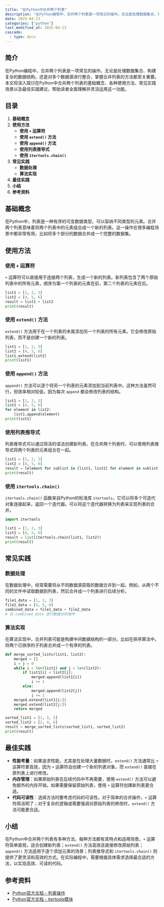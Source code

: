 ```yaml
---
title: "在Python中合并两个列表"
description: "在Python编程中，合并两个列表是一项常见的操作。无论是处理数据集合、构建复杂的数据结构，还是对多个数据源进行整合，掌握合并列表的方法都至关重要。本文将深入探讨在Python中合并两个列表的基础概念、各种使用方法、常见实践场景以及最佳实践建议，帮助读者全面理解并灵活运用这一功能。"
date: 2025-04-13
categories: ["python"]
last_modified_at: 2025-04-13
cascade:
  - type: docs
---
```



## 简介
在Python编程中，合并两个列表是一项常见的操作。无论是处理数据集合、构建复杂的数据结构，还是对多个数据源进行整合，掌握合并列表的方法都至关重要。本文将深入探讨在Python中合并两个列表的基础概念、各种使用方法、常见实践场景以及最佳实践建议，帮助读者全面理解并灵活运用这一功能。

<!-- more -->
## 目录
1. **基础概念**
2. **使用方法**
    - **使用 `+` 运算符**
    - **使用 `extend()` 方法**
    - **使用 `append()` 方法**
    - **使用列表推导式**
    - **使用 `itertools.chain()`**
3. **常见实践**
    - **数据处理**
    - **算法实现**
4. **最佳实践**
5. **小结**
6. **参考资料**

## 基础概念
在Python中，列表是一种有序的可变数据类型，可以容纳不同类型的元素。合并两个列表意味着将两个列表中的元素组合成一个新的列表。这一操作在很多编程场景中都非常有用，比如将多个部分的数据合并成一个完整的数据集。

## 使用方法

### 使用 `+` 运算符
`+` 运算符可以直接用于连接两个列表，生成一个新的列表。新列表包含了两个原始列表中的所有元素，顺序为第一个列表的元素在前，第二个列表的元素在后。

```python
list1 = [1, 2, 3]
list2 = [4, 5, 6]
result = list1 + list2
print(result)  
```

### 使用 `extend()` 方法
`extend()` 方法用于在一个列表的末尾添加另一个列表的所有元素。它会修改原始列表，而不是创建一个新的列表。

```python
list1 = [1, 2, 3]
list2 = [4, 5, 6]
list1.extend(list2)
print(list1)  
```

### 使用 `append()` 方法
`append()` 方法可以逐个将另一个列表的元素添加到当前列表中。这种方法虽然可行，但效率相对较低，因为每次 `append` 都会修改列表的结构。

```python
list1 = [1, 2, 3]
list2 = [4, 5, 6]
for element in list2:
    list1.append(element)
print(list1)  
```

### 使用列表推导式
列表推导式可以通过简洁的语法创建新列表。在合并两个列表时，可以使用列表推导式将两个列表的元素组合在一起。

```python
list1 = [1, 2, 3]
list2 = [4, 5, 6]
result = [element for sublist in [list1, list2] for element in sublist]
print(result)  
```

### 使用 `itertools.chain()`
`itertools.chain()` 函数来自Python的标准库 `itertools`，它可以将多个可迭代对象连接起来，返回一个迭代器。可以将这个迭代器转换为列表来实现列表的合并。

```python
import itertools

list1 = [1, 2, 3]
list2 = [4, 5, 6]
result = list(itertools.chain(list1, list2))
print(result)  
```

## 常见实践

### 数据处理
在数据处理中，经常需要将从不同数据源获取的数据合并到一起。例如，从两个不同的文件中读取数据到列表，然后合并成一个列表进行后续分析。

```python
file1_data = [1, 2, 3]
file2_data = [4, 5, 6]
combined_data = file1_data + file2_data
# 对 combined_data 进行数据分析操作
```

### 算法实现
在算法实现中，合并列表可能是构建中间数据结构的一部分。比如在排序算法中，将两个已排序的子列表合并成一个有序的列表。

```python
def merge_sorted_lists(list1, list2):
    merged = []
    i = j = 0
    while i < len(list1) and j < len(list2):
        if list1[i] < list2[j]:
            merged.append(list1[i])
            i += 1
        else:
            merged.append(list2[j])
            j += 1
    merged.extend(list1[i:])
    merged.extend(list2[j:])
    return merged

sorted_list1 = [1, 3, 5]
sorted_list2 = [2, 4, 6]
result = merge_sorted_lists(sorted_list1, sorted_list2)
print(result)  
```

## 最佳实践
- **性能考量**：如果追求性能，尤其是在处理大量数据时，`extend()` 方法通常比 `+` 运算符更高效，因为 `+` 运算符会创建一个新的列表对象，而 `extend()` 直接在原列表上进行修改。
- **内存管理**：如果原始列表在后续代码中不再需要，使用 `extend()` 方法可以避免额外的内存开销。如果需要保留原始列表，使用 `+` 运算符创建新列表更合适。
- **代码可读性**：选择方法时要考虑代码的可读性。对于简单的合并操作，`+` 运算符简洁明了；对于复杂的逻辑或需要强调对原始列表的修改时，`extend()` 方法可能更合适。

## 小结
在Python中合并两个列表有多种方法，每种方法都有其特点和适用场景。`+` 运算符简单直观，适合创建新列表；`extend()` 方法高效且直接修改原始列表；`append()` 方法适用于逐个添加元素的场景；列表推导式和 `itertools.chain()` 则提供了更灵活和高效的方式。在实际编程中，需要根据具体需求选择最合适的方法，以实现高效、可读的代码。

## 参考资料
- [Python官方文档 - 列表操作](https://docs.python.org/3/tutorial/datastructures.html#more-on-lists)
- [Python官方文档 - itertools模块](https://docs.python.org/3/library/itertools.html)